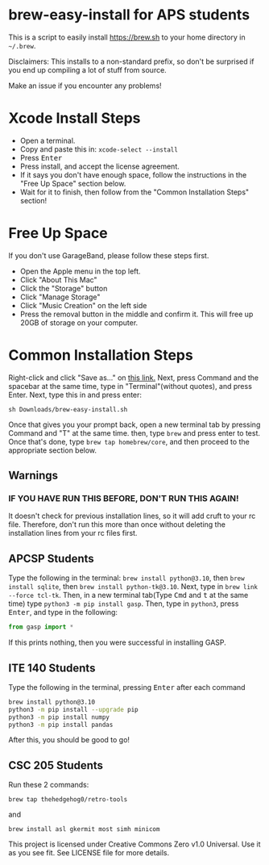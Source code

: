 # brew-easy-install for APS students

This is a script to easily install https://brew.sh to your home directory in `~/.brew`.

Disclaimers: This installs to a non-standard prefix, so don't be surprised if you end up compiling a lot of stuff from source.

Make an issue if you encounter any problems!

# Xcode Install Steps
* Open a terminal.
* Copy and paste this in: `xcode-select --install`
* Press <kbd>Enter</kbd>
* Press install, and accept the license agreement.
* If it says you don't have enough space, follow the instructions in the "Free Up Space" section below.
* Wait for it to finish, then follow from the "Common Installation Steps" section!

# Free Up Space
If you don't use GarageBand, please follow these steps first.
* Open the Apple menu in the top left.
* Click "About This Mac"
* Click the "Storage" button
* Click "Manage Storage"
* Click "Music Creation" on the left side
* Press the removal button in the middle and confirm it. This will free up 20GB of storage on your computer.

# Common Installation Steps
Right-click and click "Save as..." on [this link.](https://raw.githubusercontent.com/ModdedGamers/brew-easy-install/main/brew-easy-install.sh)
Next, press Command and the spacebar at the same time, type in "Terminal"(without quotes), and press Enter.
Next, type this in and press enter:

`sh Downloads/brew-easy-install.sh`

Once that gives you your prompt back, open a new terminal tab by pressing Command and "T" at the same time.
then, type `brew` and press enter to test. Once that's done, type `brew tap homebrew/core`, and then proceed to the appropriate section below.

## Warnings
### IF YOU HAVE RUN THIS BEFORE, DON'T RUN THIS AGAIN!
It doesn't check for previous installation lines, so it will add cruft to your rc file. Therefore, don't run this more than once without deleting the installation lines from your rc files first.

## APCSP Students
Type the following in the terminal: `brew install python@3.10`, then `brew install sqlite`, then `brew install python-tk@3.10`. Next, type in `brew link --force tcl-tk`. Then, in a new terminal tab(Type <kbd>Cmd</kbd> and <kbd>t</kbd> at the same time) type `python3 -m pip install gasp`. Then, type in `python3`, press <kbd>Enter</kbd>, and type in the following:

```python
from gasp import *
```
If this prints nothing, then you were successful in installing GASP.

## ITE 140 Students
Type the following in the terminal, pressing <kbd>Enter</kbd> after each command

```sh
brew install python@3.10
python3 -m pip install --upgrade pip
python3 -m pip install numpy
python3 -m pip install pandas
```
After this, you should be good to go!


## CSC 205 Students
Run these 2 commands:

`brew tap thehedgehog0/retro-tools`

and

`brew install asl gkermit most simh minicom`

This project is licensed under Creative Commons Zero v1.0 Universal. Use it as you see fit. See LICENSE file for more details.
